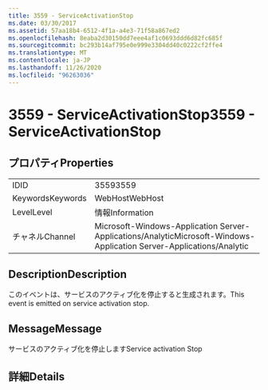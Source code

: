 ```yaml
---
title: 3559 - ServiceActivationStop
ms.date: 03/30/2017
ms.assetid: 57aa18b4-6512-4f1a-a4e3-71f58a867ed2
ms.openlocfilehash: 8eaba2d30150dd7eee4af1c0693ddd6d82fc685f
ms.sourcegitcommit: bc293b14af795e0e999e3304dd40c0222cf2ffe4
ms.translationtype: MT
ms.contentlocale: ja-JP
ms.lasthandoff: 11/26/2020
ms.locfileid: "96263036"
---
```

# <a name="3559---serviceactivationstop"></a><span data-ttu-id="1c458-102">3559 - ServiceActivationStop</span><span class="sxs-lookup"><span data-stu-id="1c458-102">3559 - ServiceActivationStop</span></span>

## <a name="properties"></a><span data-ttu-id="1c458-103">プロパティ</span><span class="sxs-lookup"><span data-stu-id="1c458-103">Properties</span></span>  
  
|||  
|-|-|  
|<span data-ttu-id="1c458-104">ID</span><span class="sxs-lookup"><span data-stu-id="1c458-104">ID</span></span>|<span data-ttu-id="1c458-105">3559</span><span class="sxs-lookup"><span data-stu-id="1c458-105">3559</span></span>|  
|<span data-ttu-id="1c458-106">Keywords</span><span class="sxs-lookup"><span data-stu-id="1c458-106">Keywords</span></span>|<span data-ttu-id="1c458-107">WebHost</span><span class="sxs-lookup"><span data-stu-id="1c458-107">WebHost</span></span>|  
|<span data-ttu-id="1c458-108">Level</span><span class="sxs-lookup"><span data-stu-id="1c458-108">Level</span></span>|<span data-ttu-id="1c458-109">情報</span><span class="sxs-lookup"><span data-stu-id="1c458-109">Information</span></span>|  
|<span data-ttu-id="1c458-110">チャネル</span><span class="sxs-lookup"><span data-stu-id="1c458-110">Channel</span></span>|<span data-ttu-id="1c458-111">Microsoft-Windows-Application Server-Applications/Analytic</span><span class="sxs-lookup"><span data-stu-id="1c458-111">Microsoft-Windows-Application Server-Applications/Analytic</span></span>|  
  
## <a name="description"></a><span data-ttu-id="1c458-112">Description</span><span class="sxs-lookup"><span data-stu-id="1c458-112">Description</span></span>  

 <span data-ttu-id="1c458-113">このイベントは、サービスのアクティブ化を停止すると生成されます。</span><span class="sxs-lookup"><span data-stu-id="1c458-113">This event is emitted on service activation stop.</span></span>  
  
## <a name="message"></a><span data-ttu-id="1c458-114">Message</span><span class="sxs-lookup"><span data-stu-id="1c458-114">Message</span></span>  

 <span data-ttu-id="1c458-115">サービスのアクティブ化を停止します</span><span class="sxs-lookup"><span data-stu-id="1c458-115">Service activation Stop</span></span>  
  
## <a name="details"></a><span data-ttu-id="1c458-116">詳細</span><span class="sxs-lookup"><span data-stu-id="1c458-116">Details</span></span>

